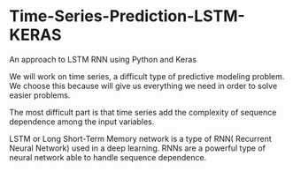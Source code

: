 # Time-Series-Prediction-LSTM-KERAS
An approach to LSTM RNN using Python and Keras


We will work on time series, a difficult type of predictive modeling problem. We choose this because will give us everything we need in order to solve easier problems.

The most difficult part is that time series add the complexity of sequence dependence among the input variables.

LSTM or Long Short-Term Memory network is a type of RNN( Recurrent Neural Network) used in a deep learning. RNNs are a powerful type of neural network able to handle sequence dependence.

